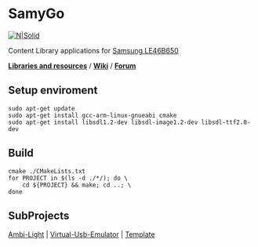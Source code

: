 # SamyGo

[![N|Solid](https://travis-ci.org/aenniw/SamyGo.svg?branch=master)](https://travis-ci.org/aenniw/SamyGo)

Content Library applications for [Samsung LE46B650](http://www.samsung.com/cz/consumer/tv-av/tv/hd/LE46B650T2WXXH)

[**Libraries and resources**](http://download.samygo.tv/) /
[**Wiki**](https://wiki.samygo.tv/index.php5?title=Main_Page) / 
[**Forum**](https://forum.samygo.tv/viewforum.php?f=11&sid=04ff6f8cfb73bf6dd4755dd96e95cf73)

## Setup enviroment
```
sudo apt-get update
sudo apt-get install gcc-arm-linux-gnueabi cmake
sudo apt-get install libsdl1.2-dev libsdl-image1.2-dev libsdl-ttf2.0-dev
```

## Build
```
cmake ./CMakeLists.txt
for PROJECT in $(ls -d ./*/); do \
    cd ${PROJECT} && make; cd ..; \
done
```

## SubProjects
[Ambi-Light](Ambi-Light/README.md) |
[Virtual-Usb-Emulator](Virtual-Usb-Emulator/README.md) |
[Template](Template/README.md)
